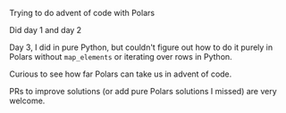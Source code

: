 Trying to do advent of code with Polars

Did day 1 and day 2

Day 3, I did in pure Python, but couldn't figure out how to do it purely in Polars
without `map_elements` or iterating over rows in Python.

Curious to see how far Polars can take us in advent of code.

PRs to improve solutions (or add pure Polars solutions I missed) are very welcome.
